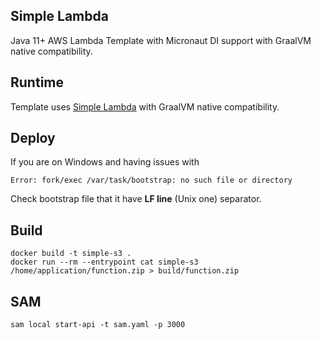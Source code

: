 ## Simple Lambda

Java 11+ AWS Lambda Template with Micronaut DI support with GraalVM native compatibility.

## Runtime

Template uses [Simple Lambda](https://github.com/GoodforGod/simple-awslambda) with GraalVM native compatibility.

## Deploy

If you are on Windows and having issues with 
```
Error: fork/exec /var/task/bootstrap: no such file or directory
```

Check bootstrap file that it have **LF line** (Unix one) separator.

## Build

```shell
docker build -t simple-s3 .
docker run --rm --entrypoint cat simple-s3 /home/application/function.zip > build/function.zip
```

## SAM

```shell
sam local start-api -t sam.yaml -p 3000
```